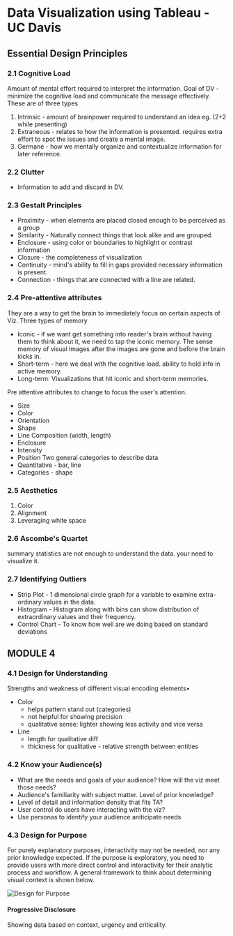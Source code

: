 # Data Visualization using Tableau - UC Davis
## Essential Design Principles 
### 2.1 Cognitive Load
Amount of mental effort required to interpret the information. Goal of DV - minimize the cognitive load and communicate the message effectively. These are of  three types
1. Intrinsic - amount of brainpower required to understand an idea eg. (2+2 while presenting)
2. Extraneous - relates to how the information is presented. requires extra effort to spot the issues and create a mental image.
3. Germane - how we mentally organize and contextualize information for later reference.

### 2.2 Clutter
* Information to add and discard in DV.

### 2.3 Gestalt Principles
* Proximity - when elements are placed closed enough to be perceived as a group
* Similarity - Naturally connect things that look alike and are grouped. 
* Enclosure - using color or boundaries to highlight or contrast information
* Closure - the completeness of visualization
* Continuity - mind's ability to fill in gaps provided necessary information is present.
* Connection - things that are connected with a line are related.

### 2.4 Pre-attentive attributes
They are a way to get the brain to immediately focus on certain aspects of Viz. Three types of memory
* Iconic - if we want get something into reader's brain without having them to think about it, we need to tap the iconic memory. The sense memory of visual images after the images are gone and before the brain kicks in.
* Short-term - here we deal with the cognitive load. ability to hold info in active memory.
* Long-term: Visualizations that hit iconic and short-term memories. 

Pre attentive attributes to change to focus the user's attention.
* Size
* Color 
* Orientation
* Shape
* Line Composition (width, length)
* Enclosure
* Intensity
* Position
Two general categories to describe data
* Quantitative - bar, line
* Categories - shape

### 2.5 Aesthetics
1. Color
2. Alignment
3. Leveraging white space

### 2.6 Ascombe's Quartet
summary statistics are not enough to understand the data. your need to visualize it.

### 2.7 Identifying Outliers
* Strip Plot - 1 dimensional circle graph for a variable to examine extra-ordinary values in the data.
* Histogram - Histogram along with bins can show distribution of extraordinary values and their frequency.
* Control Chart - To know how well are we doing based on standard deviations

## MODULE 4
### 4.1 Design for Understanding
Strengths and weakness of different visual encoding elements•
* Color
  * helps pattern stand out (categories)
  * not helpful for showing precision
  * qualitative sense: lighter showing less activity and vice versa
* Line
  * length for qualitative diff
  * thickness for qualitative - relative strength between entities
  
### 4.2 Know your Audience(s)
* What are the needs and goals of your audience? How will the viz meet those needs?
* Audience's familiarity with subject matter. Level of prior knowledge?
* Level of detail and information density that fits TA?
* User control do users have interacting with the viz?
* Use personas to identify your audience aniticipate needs

### 4.3 Design for Purpose
For purely explanatory purposes, interactivity may not be needed, nor any prior knowledge expected. If the purpose is exploratory, you need to provide users with more direct control and interactivity for their analytic process and workflow.
A general framework to think about determining visual context is shown below.

![Design for Purpose](https://github.com/sumitkant/Data-Visualization-using-Tableau/blob/master/DFP.PNG)

#### Progressive Disclosure
Showing data based on context, urgency and criticality.




